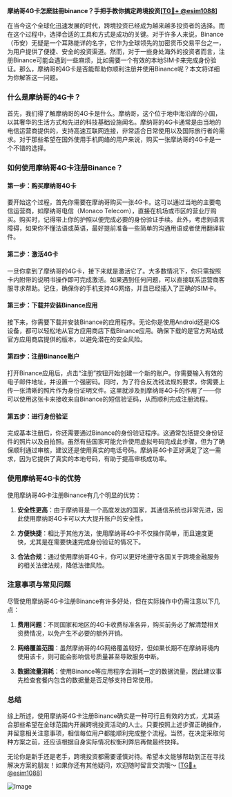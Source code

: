 **摩纳哥4G卡怎麽註冊binance？手把手教你搞定跨境投资[[TG💪+ @esim1088](https://t.me/s/esim1088)]**

在当今这个全球化迅速发展的时代，跨境投资已经成为越来越多投资者的选择。而在这个过程中，选择合适的工具和方式是成功的关键。对于许多人来说，Binance（币安）无疑是一个耳熟能详的名字，它作为全球领先的加密货币交易平台之一，为用户提供了便捷、安全的投资渠道。然而，对于一些身处海外的投资者而言，注册Binance可能会遇到一些麻烦，比如需要一个有效的本地SIM卡来完成身份验证。那么，摩纳哥的4G卡是否能帮助你顺利注册并使用Binance呢？本文将详细为你解答这一问题。

### 什么是摩纳哥的4G卡？

首先，我们得了解摩纳哥的4G卡是什么。摩纳哥，这个位于地中海沿岸的小国，以其奢华的生活方式和先进的科技基础设施闻名。摩纳哥的4G卡通常是由当地的电信运营商提供的，支持高速互联网连接，非常适合日常使用以及国际旅行者的需求。对于那些希望在国外使用手机网络的用户来说，购买一张摩纳哥的4G卡是一个不错的选择。

### 如何使用摩纳哥4G卡注册Binance？

#### 第一步：购买摩纳哥4G卡

要开始这个过程，首先你需要在摩纳哥购买一张4G卡。这可以通过当地的主要电信运营商，如摩纳哥电信（Monaco Telecom），直接在机场或市区的营业厅购买。购买时，记得带上你的护照以便完成必要的身份验证手续。此外，考虑到语言障碍，如果你不懂法语或英语，最好提前准备一些简单的沟通用语或者使用翻译软件。

#### 第二步：激活4G卡

一旦你拿到了摩纳哥的4G卡，接下来就是激活它了。大多数情况下，你只需按照卡内附带的说明书操作即可完成激活。如果遇到任何问题，可以直接联系运营商客服寻求帮助。记住，确保你的手机支持4G网络，并且已经插入了正确的SIM卡。

#### 第三步：下载并安装Binance应用

接下来，你需要下载并安装Binance的应用程序。无论你是使用Android还是iOS设备，都可以轻松地从官方应用商店下载Binance应用。确保下载的是官方网站或官方应用商店提供的版本，以避免潜在的安全风险。

#### 第四步：注册Binance账户

打开Binance应用后，点击“注册”按钮开始创建一个新的账户。你需要输入有效的电子邮件地址，并设置一个强密码。同时，为了符合反洗钱法规的要求，你需要上传一张清晰的照片作为身份证明文件。这里就涉及到摩纳哥4G卡的作用了——你可以使用这张卡来接收来自Binance的短信验证码，从而顺利完成注册流程。

#### 第五步：进行身份验证

完成基本注册后，你还需要通过Binance的身份验证程序。这通常包括提交身份证件的照片以及自拍照。虽然有些国家可能允许使用虚拟号码完成此步骤，但为了确保顺利通过审核，建议还是使用真实的电话号码。摩纳哥4G卡正好满足了这一需求，因为它提供了真实的本地号码，有助于提高审核成功率。

### 使用摩纳哥4G卡的优势

使用摩纳哥4G卡注册Binance有几个明显的优势：

1. **安全性更高**：由于摩纳哥是一个高度发达的国家，其通信系统也非常先进，因此使用摩纳哥4G卡可以大大提升账户的安全性。
   
2. **方便快捷**：相比于其他方法，使用摩纳哥4G卡不仅操作简单，而且速度更快，尤其是在需要快速完成身份验证的情况下。

3. **合法合规**：通过使用摩纳哥4G卡，你可以更好地遵守各国关于跨境金融服务的相关法律法规，降低法律风险。

### 注意事项与常见问题

尽管使用摩纳哥4G卡注册Binance有许多好处，但在实际操作中仍需注意以下几点：

1. **费用问题**：不同国家和地区的4G卡收费标准各异，购买前务必了解清楚相关资费情况，以免产生不必要的额外开销。

2. **网络覆盖范围**：虽然摩纳哥的4G网络覆盖较好，但如果长期不在摩纳哥境内使用该卡，则可能会影响信号质量甚至导致服务中断。

3. **数据流量消耗**：使用Binance等应用程序会消耗一定的数据流量，因此建议事先检查套餐内包含的数据量是否足够支持日常使用。

### 总结

综上所述，使用摩纳哥4G卡注册Binance确实是一种可行且有效的方式，尤其适合那些希望在全球范围内开展跨境投资活动的人士。只要按照上述步骤正确操作，并留意相关注意事项，相信每位用户都能顺利完成整个流程。当然，在决定采取何种方案之前，还应该根据自身实际情况权衡利弊后再做最终抉择。

无论你是新手还是老手，跨境投资都需要谨慎对待。希望本文能够帮助到正在寻找解决方案的朋友！如果你还有其他疑问，欢迎随时留言交流哦～ [[TG💪+ @esim1088](https://t.me/s/esim1088)]

![Image](https://i.postimg.cc/4NQfJmqS/Snipaste-2025-05-13-00-14-12.png)